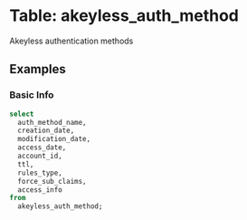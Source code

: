 # Table: akeyless_auth_method

Akeyless authentication methods

## Examples
### Basic Info

```sql
select
  auth_method_name,
  creation_date,
  modification_date,
  access_date,
  account_id,
  ttl,
  rules_type,
  force_sub_claims,
  access_info 
from
  akeyless_auth_method;
```
